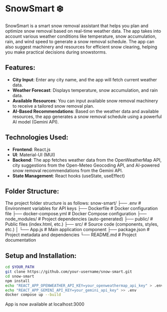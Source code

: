 # SnowSmart ❄️

SnowSmart is a smart snow removal assistant that helps you plan and optimize snow removal based on real-time weather data. The app takes into account various weather conditions like temperature, snow accumulation, rain, and wind speed to generate a snow removal schedule. The app can also suggest machinery and resources for efficient snow clearing, helping you make practical decisions during snowstorms.

## Features:
- **City Input**: Enter any city name, and the app will fetch current weather data.
- **Weather Forecast**: Displays temperature, snow accumulation, and rain data.
- **Available Resources**: You can input available snow removal machinery to receive a tailored snow removal plan.
- **AI-Based Recommendations**: Based on the weather data and available resources, the app generates a snow removal schedule using a powerful AI model (Gemini API).

## Technologies Used:
- **Frontend**: React.js
- **UI**: Material-UI (MUI)
- **Backend**: The app fetches weather data from the OpenWeatherMap API, city suggestions from the Open-Meteo Geocoding API, and AI-powered snow removal recommendations from the Gemini API.
- **State Management**: React hooks (useState, useEffect)

## Folder Structure:
The project folder structure is as follows:
snow-smart/
├── .env                       # Environment variables for API keys
├── Dockerfile                 # Docker configuration file
├── docker-compose.yml         # Docker Compose configuration
├── node_modules/              # Project dependencies (auto-generated)
├── public/                    # Public files (index.html, etc.)
├── src/                       # Source code (components, styles, etc.)
│   └── App.js                 # Main application component
├── package.json               # Project metadata and dependencies
└── README.md                  # Project documentation

## Setup and Installation:

```bash
cd $YOUR_PATH
git clone https://github.com/your-username/snow-smart.git
cd snow-smart
npm install
echo "REACT_APP_OPENWEATHER_API_KEY=your_openweathermap_api_key" > .env
echo "REACT_APP_GEMINI_API_KEY=your_gemini_api_key" >> .env
docker compose up --build
```
App is now available at localhost:3000


